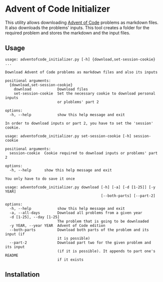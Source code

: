 # Advent of Code Initializer

This utility allows downloading [Advent of Code](https://adventofcode.com) problems as markdown files. It also
downloads the problems' inputs. This tool creates a folder for the required problem and stores the markdown
and the input files.

## Usage

```
usage: adventofcode_initializer.py [-h] {download,set-session-cookie} ...

Download Advent of Code problems as markdown files and also its inputs

positional arguments:
  {download,set-session-cookie}
    download            Download files
    set-session-cookie  Set the necessary cookie to download personal inputs
                        or ploblems' part 2

options:
  -h, --help            show this help message and exit

In order to download inputs or part 2, you have to set the 'session' cookie.
```

```
usage: adventofcode_initializer.py set-session-cookie [-h] session-cookie

positional arguments:
  session-cookie  Cookie required to download inputs or problems' part 2

options:
  -h, --help      show this help message and exit

You only have to do save it once
```

```
usage: adventofcode_initializer.py download [-h] [-a] [-d [1-25]] [-y YEAR]
                                            [--both-parts] [--part-2]

options:
  -h, --help            show this help message and exit
  -a, --all-days        Download all problems from a given year
  -d [1-25], --day [1-25]
                        The problem that is going to be downloaded
  -y YEAR, --year YEAR  Advent of Code edition
  --both-parts          Download both parts of the problem and its input (if
                        it is possible)
  --part-2              Download part two for the given problem and its input
                        (if it is possible). It appends to part one's README
                        if it exists
```

## Installation
